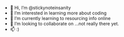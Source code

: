 - 👋 Hi, I’m @stickynoteinsanity
- 👀 I’m interested in learning more about coding
- 🌱 I’m currently learning to resourcing info online
- 💞️ I’m looking to collaborate on ...not really there yet.
- 📫 :)

<!---
stickynoteinsanity/stickynoteinsanity is a ✨ special ✨ repository because its `README.md` (this file) appears on your GitHub profile.
You can click the Preview link to take a look at your changes.
--->

